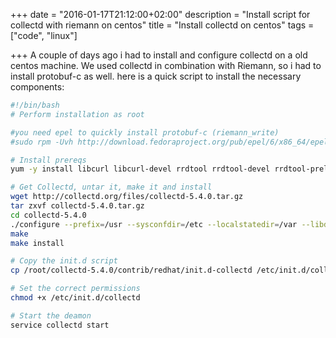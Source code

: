 +++
date = "2016-01-17T21:12:00+02:00"
description = "Install script for collectd with riemann on centos"
title = "Install collectd on centos"
tags = ["code", "linux"]

+++
A couple of days ago i had to install and configure collectd on a old centos machine. We used collectd in combination with Riemann, so i had to install protobuf-c as well.
here is a quick script to install the necessary components:

```bash
#!/bin/bash
# Perform installation as root

#you need epel to quickly install protobuf-c (riemann_write)
#sudo rpm -Uvh http://download.fedoraproject.org/pub/epel/6/x86_64/epel-release-6-8.noarch.rpm

# Install prereqs
yum -y install libcurl libcurl-devel rrdtool rrdtool-devel rrdtool-prel libgcrypt-devel gcc make gcc-c++ yajl yajl-devel protobuf-c protobuf-c-devel

# Get Collectd, untar it, make it and install
wget http://collectd.org/files/collectd-5.4.0.tar.gz
tar zxvf collectd-5.4.0.tar.gz
cd collectd-5.4.0
./configure --prefix=/usr --sysconfdir=/etc --localstatedir=/var --libdir=/usr/lib --mandir=/usr/share/man --enable-all-plugins
make
make install

# Copy the init.d script
cp /root/collectd-5.4.0/contrib/redhat/init.d-collectd /etc/init.d/collectd

# Set the correct permissions
chmod +x /etc/init.d/collectd

# Start the deamon
service collectd start
```
